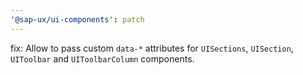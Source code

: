 ```yaml
---
'@sap-ux/ui-components': patch
---
```


fix: Allow to pass custom `data-*` attributes for `UISections`, `UISection`, `UIToolbar` and `UIToolbarColumn` components.
